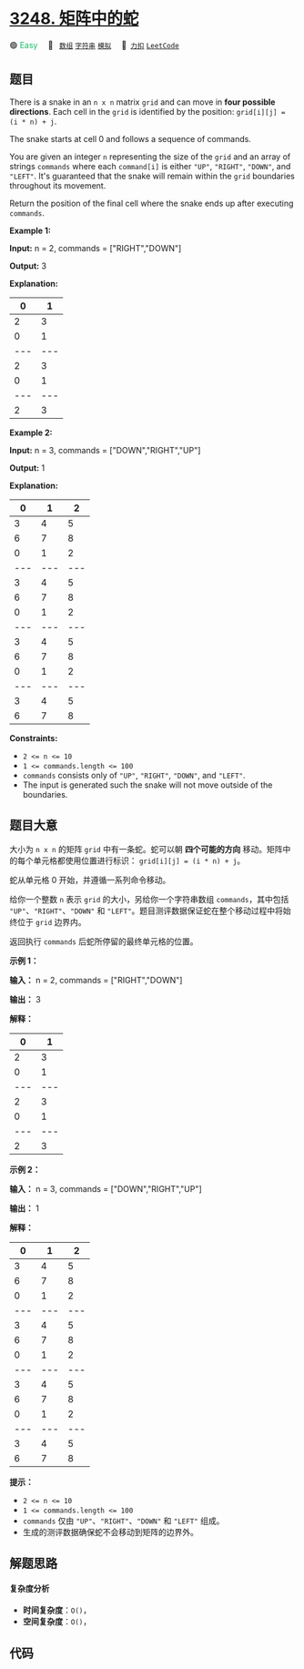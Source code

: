 # [3248. 矩阵中的蛇](https://2xiao.github.io/leetcode-js/problem/3248.html)

🟢 <font color=#15bd66>Easy</font>&emsp; 🔖&ensp; [`数组`](/tag/array.md) [`字符串`](/tag/string.md) [`模拟`](/tag/simulation.md)&emsp; 🔗&ensp;[`力扣`](https://leetcode.cn/problems/snake-in-matrix) [`LeetCode`](https://leetcode.com/problems/snake-in-matrix)

## 题目

There is a snake in an `n x n` matrix `grid` and can move in **four possible
directions**. Each cell in the `grid` is identified by the position:
`grid[i][j] = (i * n) + j`.

The snake starts at cell 0 and follows a sequence of commands.

You are given an integer `n` representing the size of the `grid` and an array
of strings `commands` where each `command[i]` is either `"UP"`, `"RIGHT"`,
`"DOWN"`, and `"LEFT"`. It's guaranteed that the snake will remain within the
`grid` boundaries throughout its movement.

Return the position of the final cell where the snake ends up after executing
`commands`.



**Example 1:**

**Input:** n = 2, commands = ["RIGHT","DOWN"]

**Output:** 3

**Explanation:**

0 | 1  
---|---  
2 | 3  
0 | 1  
---|---  
2 | 3  
0 | 1  
---|---  
2 | 3  
  
**Example 2:**

**Input:** n = 3, commands = ["DOWN","RIGHT","UP"]

**Output:** 1

**Explanation:**

0 | 1 | 2  
---|---|---  
3 | 4 | 5  
6 | 7 | 8  
0 | 1 | 2  
---|---|---  
3 | 4 | 5  
6 | 7 | 8  
0 | 1 | 2  
---|---|---  
3 | 4 | 5  
6 | 7 | 8  
0 | 1 | 2  
---|---|---  
3 | 4 | 5  
6 | 7 | 8  
  


**Constraints:**

  * `2 <= n <= 10`
  * `1 <= commands.length <= 100`
  * `commands` consists only of `"UP"`, `"RIGHT"`, `"DOWN"`, and `"LEFT"`.
  * The input is generated such the snake will not move outside of the boundaries.


## 题目大意

大小为 `n x n` 的矩阵 `grid` 中有一条蛇。蛇可以朝 **四个可能的方向** 移动。矩阵中的每个单元格都使用位置进行标识：
`grid[i][j] = (i * n) + j`。

蛇从单元格 0 开始，并遵循一系列命令移动。

给你一个整数 `n` 表示 `grid` 的大小，另给你一个字符串数组 `commands`，其中包括 `"UP"`、`"RIGHT"`、`"DOWN"`
和 `"LEFT"`。题目测评数据保证蛇在整个移动过程中将始终位于 `grid` 边界内。

返回执行 `commands` 后蛇所停留的最终单元格的位置。



**示例 1：**

**输入：** n = 2, commands = ["RIGHT","DOWN"]

**输出：** 3

**解释：**

0 | 1  
---|---  
2 | 3  
0 | 1  
---|---  
2 | 3  
0 | 1  
---|---  
2 | 3  
  
**示例 2：**

**输入：** n = 3, commands = ["DOWN","RIGHT","UP"]

**输出：** 1

**解释：**

0 | 1 | 2  
---|---|---  
3 | 4 | 5  
6 | 7 | 8  
0 | 1 | 2  
---|---|---  
3 | 4 | 5  
6 | 7 | 8  
0 | 1 | 2  
---|---|---  
3 | 4 | 5  
6 | 7 | 8  
0 | 1 | 2  
---|---|---  
3 | 4 | 5  
6 | 7 | 8  
  


**提示：**

  * `2 <= n <= 10`
  * `1 <= commands.length <= 100`
  * `commands` 仅由 `"UP"`、`"RIGHT"`、`"DOWN"` 和 `"LEFT"` 组成。
  * 生成的测评数据确保蛇不会移动到矩阵的边界外。


## 解题思路

#### 复杂度分析

- **时间复杂度**：`O()`，
- **空间复杂度**：`O()`，

## 代码

```javascript

```